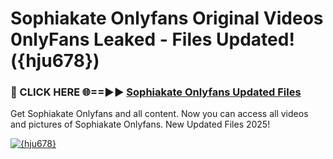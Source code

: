 # Sophiakate Onlyfans Original Videos 0nlyFans Leaked - Files Updated! ({hju678})

<h3>🔴 CLICK HERE 🌐==►► <a href="https://tinyurl.com/ms9xzufz" rel="nofollow">Sophiakate Onlyfans Updated Files</a></h3>

Get Sophiakate Onlyfans and all content. Now you can access all videos and pictures of Sophiakate Onlyfans. New Updated Files 2025!

[![{hju678}](https://i.imgur.com/PQ7UWWw.gif)](https://tinyurl.com/ms9xzufz)